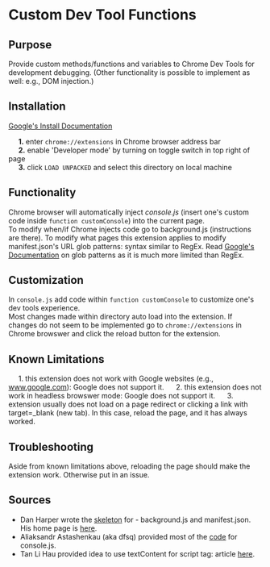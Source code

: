 # Custom Dev Tool Functions

## Purpose
Provide custom methods/functions and variables to Chrome Dev Tools for development debugging.  (Other functionality is possible to implement as well: e.g., DOM injection.)

## Installation
[Google's Install Documentation](https://developer.chrome.com/docs/extensions/mv2/getstarted/)

&nbsp;&nbsp;&nbsp;&nbsp;&nbsp;**1.** enter `chrome://extensions` in Chrome browser address bar </br>
&nbsp;&nbsp;&nbsp;&nbsp;&nbsp;**2.** enable 'Developer mode' by turning on toggle switch in top right of page </br>
&nbsp;&nbsp;&nbsp;&nbsp;&nbsp;**3.** click `LOAD UNPACKED` and select this directory on local machine </br>

## Functionality 

Chrome browser will automatically inject *console.js* (insert one's custom code inside `function customConsole`) into the current page. </br>
To modify when/if Chrome injects code go to background.js (instructions are there).
To modify what pages this extension applies to modify manifest.json's URL glob patterns: syntax similar to RegEx.  Read [Google's Documentation](https://developer.chrome.com/docs/extensions/mv2/match_patterns/) on glob patterns as it is much more limited than RegEx.

## Customization

In `console.js` add code within `function customConsole` to customize one's dev tools experience. </br>
Most changes made within directory auto load into the extension.  If changes do not seem to be implemented go to `chrome://extensions` in Chrome browswer and click the reload button for the extension. 

## Known Limitations
&nbsp;&nbsp;&nbsp;&nbsp;&nbsp;1. this extension does not work with Google websites (e.g., www.google.com): Google does not support it.
&nbsp;&nbsp;&nbsp;&nbsp;&nbsp;2. this extension does not work in headless browswer mode: Google does not support it.
&nbsp;&nbsp;&nbsp;&nbsp;&nbsp;3. extension usually does not load on a page redirect or clicking a link with target=_blank (new tab).  In this case, reload the page, and it has always worked.  

## Troubleshooting

Aside from known limitations above, reloading the page should make the extension work.  Otherwise put in an issue. 

## Sources
- Dan Harper wrote the [skeleton](https://gist.github.com/danharper/8364399) for - background.js and manifest.json.  His home page is [here](http://danharper.me).
- Aliaksandr Astashenkau (aka dfsq) provided most of the [code](https://stackoverflow.com/questions/9051205/adding-custom-functionality-into-chromes-console) for console.js. 
- Tan Li Hau provided idea to use textContent for script tag: article [here](https://lihautan.com/personalised-development-workspace-with-chrome-extension/).
